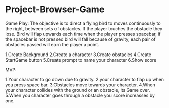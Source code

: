 # Project-Browser-Game

Game Play: The objective is to direct a flying bird to moves continuously to the right, between sets of obstacles. If the player touches the obstacle they lose. Bird will flap upwards each time when the player presses spacebar, if the spacebar is not pressed bird will fall because of gravity, each pair of obstacles passed will earn the player a point.

1.Create Background
2.Create a character
3.Create obstacles
4.Create StartGame button
5.Create prompt to name your character
6.Show score

MVP:

1.Your character to go down due to gravity.
2.your character to flap up when you press space bar.
3.Obstacles move towards your character.
4.When your character collides with the ground or an obstacle, its Game over.
5.When you character goes through a obstacle you score increasses by one.
